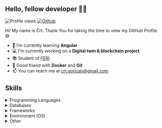 ## Hello, fellow developer 👋🏼

![Profile views](https://visitor-badge.glitch.me/badge?page_id=cgorican)
[![Github](https://img.shields.io/github/followers/cgorican?label=follow&style=social)](https://github.com/cgorican)
<!--[![Github](https://img.shields.io/github/followers/cgorican?label=follow)](https://github.com/cgorican)-->

Hi! My name is Črt. Thank You for taking the time to view my GitHub Profile 😄

- 🌱 I’m currently learning <b>Angular</b>
- 💻 I'm currently working on a <b>Digital twin & blockchain project</b>
- 📚 Student of <a href="https://feri.um.si/">FERI</a>
- 🐳 Good friend with <b>Docker</b> and <b>Git</b>
- 📫 You can reach me at <a href="mailto:crt.gorican@gmail.com">crt.gorican@gmail.com</a>
<!--
- 🤔 I’m looking for help with <b>game hacking</b>
- 🔭 Would like to learn <b>hack games<b>
- ⚡ Fun fact: I like to learn ethical hacking in my free time
- 📚 Student of <a href="https://feri.um.si/">FERI</a>
-->

## Skills

<details><summary>Programming Languages</summary>
<p>
  
- <img src="https://img.icons8.com/color/452/c-programming.png" alt="c" height="18"/> [C](https://en.cppreference.com/w/c/language)
- <img src="https://img.icons8.com/color/344/c-plus-plus-logo.png" alt="csharp" height="18"/> [C# (noob)](https://docs.microsoft.com/en-us/dotnet/csharp/)
- <img src="https://img.icons8.com/color/344/c-plus-plus-logo.png" alt="cplusplus" height="18"/> [C++](https://cplusplus.com/)
- <img src="https://img.icons8.com/color/452/python--v1.png" alt="python" height="18"/> [Python](https://www.python.org/)
- <img src="https://img.icons8.com/fluency/344/node-js.png" alt="nodejs" height="18"/> [NodeJS](https://nodejs.org/)
- <img src="https://img.icons8.com/dusk/344/php-logo.png" alt="php" height="18"/> [PHP](https://www.php.net/)
- <img src="https://img.icons8.com/color/344/kotlin.png" alt="kotlin" height="18"/> [Kotlin](https://kotlinlang.org/)
- <img src="https://img.icons8.com/external-tal-revivo-color-tal-revivo/344/external-lua-is-a-lightweight-multi-paradigm-programming-language-logo-color-tal-revivo.png" alt="lua" height="18" /> [Lua (noob)](https://www.lua.org/)
- <img src="https://img.icons8.com/external-tal-revivo-color-tal-revivo/344/external-rust-is-a-multi-paradigm-system-programming-language-logo-color-tal-revivo.png" alt="lua" height="18" /> [Rust (noob)](https://www.rust-lang.org/)

</p>
</details>

<details><summary>Databases</summary>
<p>
  
- <img src="https://img.icons8.com/color/344/mongodb.png" alt="mongodb" height="18"/> [MongoDB](https://www.mongodb.com/)
- <img src="https://img.icons8.com/color/344/mysql-logo.png" alt="mysql" height="18"/> [MySQL](https://www.mysql.com/)

</p>
</details>

<details><summary>Frameworks</summary>
<p>
  
- <img src="https://img.icons8.com/color/344/react-native.png" alt="react" height="18"/> [ReactJS](https://reactjs.org/)
- <img src="https://img.icons8.com/color/344/flutter.png" alt="flutter" height="18"/> [Flutter (noob)](https://flutter.dev/)

</p>
</details>

<details><summary>Environment (OS)</summary>
<p>
  
- <img src="https://img.icons8.com/fluency/344/windows-10.png" alt="Windows10" height="18"/> [Windows 10](https://www.microsoft.com/en-gb/windows/)
- <img src="https://img.icons8.com/color/344/parrot-security.png" alt="ParrotSecurity" height="18"/> [Parrot Security](https://www.parrotsec.org/)

</p>
</details>

<details><summary>Other</summary>
<p>
  
- <img src="https://img.icons8.com/color/344/git.png" alt="git" height="18"/> [Git](https://git-scm.com/)
- <img src="https://img.icons8.com/fluency/344/docker.png" alt="docker" height="18"/> [Docker](https://www.docker.com/)
- <img src="https://img.icons8.com/color/344/linux.png" alt="linux" height="18"/> [Linux](https://www.linux.org/)
- <img src="https://img.icons8.com/color/344/figma--v1.png" alt="figma" height="18"/> [Figma](https://www.figma.com/)
- <img src="https://img.icons8.com/external-tal-revivo-color-tal-revivo/344/external-postman-is-the-only-complete-api-development-environment-logo-color-tal-revivo.png" alt="postman" height="18"/> [Postman](https://www.postman.com/)
- <img src="https://img.icons8.com/color/344/heroku.png" alt="heroku" height="18"/> [Heroku CLI](https://heroku.com/)
- <img src="https://img.icons8.com/color/344/adobe-photoshop--v1.png" alt="Adobe Photoshop" height="18" /> [Adobe Photoshop](https://www.adobe.com/products/photoshop.html)
- <img src="https://img.icons8.com/fluency/344/affinity-photo-1.png" alt="Affinity Photo" height="18" /> [Affinity Photo](https://affinity.serif.com/en-gb/photo/)
- <img src="https://img.icons8.com/fluency/452/affinity-designer.png" alt="Affinity Designer" height="18" /> [Affinity Designer](https://affinity.serif.com/en-gb/designer/)

</p>
</details>


<!--
Here are some ideas to get you started:
- 👯 I’m looking to collaborate on ...
-->
